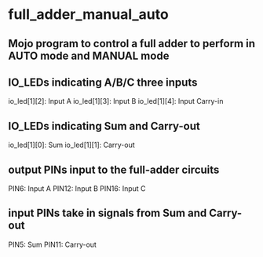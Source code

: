 # full_adder_manual_auto
Mojo program to control a full adder to perform in AUTO mode and MANUAL mode
---

## IO_LEDs indicating A/B/C three inputs
io_led[1][2]: Input A </b>
io_led[1][3]: Input B </b>
io_led[1][4]: Input Carry-in </b>

## IO_LEDs indicating Sum and Carry-out
io_led[1][0]: Sum </b>
io_led[1][1]: Carry-out </b>

## output PINs input to the full-adder circuits
PIN6: Input A </b>
PIN12: Input B </b>
PIN16: Input C </b>

## input PINs take in signals from Sum and Carry-out
PIN5: Sum </b>
PIN11: Carry-out </b>
